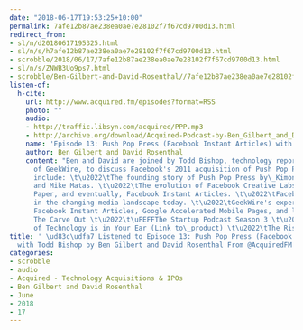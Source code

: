 ```yaml
---
date: "2018-06-17T19:53:25+10:00"
permalink: 7afe12b87ae238ea0ae7e28102f7f67cd9700d13.html
redirect_from:
- sl/n/d20180617195325.html
- sl/n/s/h7afe12b87ae238ea0ae7e28102f7f67cd9700d13.html
- scrobble/2018/06/17/7afe12b87ae238ea0ae7e28102f7f67cd9700d13.html
- sl/n/s/ZNWB3Uo9ps7.html
- scrobble/Ben-Gilbert-and-David-Rosenthal//7afe12b87ae238ea0ae7e28102f7f67cd9700d13.html
listen-of:
  h-cite:
    url: http://www.acquired.fm/episodes?format=RSS
    photo: ""
    audio:
    - http://traffic.libsyn.com/acquired/PPP.mp3
    - http://archive.org/download/Acquired-Podcast-by-Ben_Gilbert_and_David_Rosenthal/Episode_13_Push_Pop_Press_Facebook_Instant_Articles_with_Todd_Bishop.mp3
    name: 'Episode 13: Push Pop Press (Facebook Instant Articles) with Todd Bishop'
    author: Ben Gilbert and David Rosenthal
    content: "Ben and David are joined by Todd Bishop, technology reporter and co-founder
      of GeekWire, to discuss Facebook's 2011 acquisition of Push Pop Press. Highlights
      include: \t\u2022\tThe founding story of Push Pop Press by\_Kimon Tsinteris
      and Mike Matas. \t\u2022\tThe evolution of Facebook Creative Labs, Facebook
      Paper, and eventually, Facebook Instant Articles. \t\u2022\tFacebook's role
      in the changing media landscape today. \t\u2022\tGeekWire's experiments with
      Facebook Instant Articles, Google Accelerated Mobile Pages, and live video.
      The Carve Out \t\u2022\t\uFEFFThe Startup Podcast Season 3 \t\u2022\tThe Future
      of Technology is in Your Ear (Link to\_product) \t\u2022\tThe Risk Not Taken"
title: ' \ud83c\udfa7 Listened to Episode 13: Push Pop Press (Facebook Instant Articles)
  with Todd Bishop by Ben Gilbert and David Rosenthal From @AcquiredFM'
categories:
- scrobble
- audio
- Acquired - Technology Acquisitions & IPOs
- Ben Gilbert and David Rosenthal
- June
- 2018
- 17
---
```

